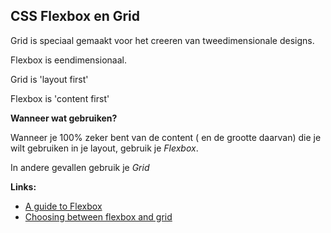 ## CSS Flexbox en Grid

Grid is speciaal gemaakt voor het creeren van tweedimensionale designs.

Flexbox is eendimensionaal.

Grid is 'layout first'

Flexbox is 'content first'


**Wanneer wat gebruiken?**

Wanneer je 100% zeker bent van de content ( en de grootte daarvan) die je wilt gebruiken in je layout, gebruik je *Flexbox*.

In andere gevallen gebruik je *Grid*

**Links:**

* [A guide to Flexbox](https://css-tricks.com/snippets/css/a-guide-to-flexbox/)
* [Choosing between flexbox and grid](https://medium.com/youstart-labs/beginners-guide-to-choose-between-css-grid-and-flexbox-783005dd2412)